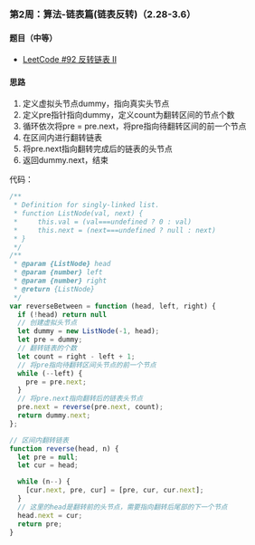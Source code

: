 ### 第2周：算法-链表篇(链表反转)（2.28-3.6）

#### 题目（中等）

- [LeetCode #92 反转链表 II](https://leetcode-cn.com/problems/reverse-linked-list-ii/)

#### 思路

1. 定义虚拟头节点dummy，指向真实头节点
2. 定义pre指针指向dummy，定义count为翻转区间的节点个数
3. 循环依次将pre = pre.next，将pre指向待翻转区间的前一个节点
4. 在区间内进行翻转链表
5. 将pre.next指向翻转完成后的链表的头节点
6. 返回dummy.next，结束

代码：

```javascript
/**
 * Definition for singly-linked list.
 * function ListNode(val, next) {
 *     this.val = (val===undefined ? 0 : val)
 *     this.next = (next===undefined ? null : next)
 * }
 */
/**
 * @param {ListNode} head
 * @param {number} left
 * @param {number} right
 * @return {ListNode}
 */
var reverseBetween = function (head, left, right) {
  if (!head) return null
  // 创建虚拟头节点
  let dummy = new ListNode(-1, head);
  let pre = dummy;
  // 翻转链表的个数
  let count = right - left + 1;
  // 将pre指向待翻转区间头节点的前一个节点
  while (--left) {
    pre = pre.next;
  }
  // 将pre.next指向翻转后的链表头节点
  pre.next = reverse(pre.next, count);
  return dummy.next;
};

// 区间内翻转链表
function reverse(head, n) {
  let pre = null;
  let cur = head;

  while (n--) {
    [cur.next, pre, cur] = [pre, cur, cur.next];
  }
  // 这里的head是翻转前的头节点，需要指向翻转后尾部的下一个节点
  head.next = cur;
  return pre;
}
```
